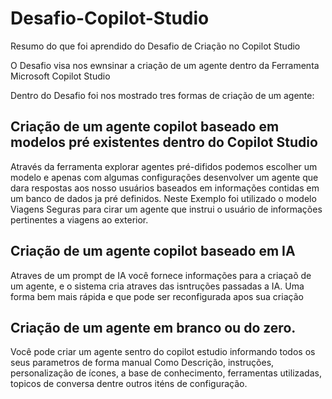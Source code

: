 # Desafio-Copilot-Studio
Resumo do que foi aprendido do Desafio de Criação no Copilot Studio

O Desafio visa nos ewnsinar a criação de um agente dentro da Ferramenta Microsoft Copilot Studio

Dentro do Desafio foi nos mostrado tres formas de criação de um agente:

## Criação de um agente copilot baseado em modelos pré existentes dentro do Copilot Studio
Através da ferramenta explorar agentes pré-difidos podemos escolher um modelo e apenas com algumas configurações 
desenvolver um agente que dara respostas aos nosso usuários baseados em informações contidas em um banco de dados
ja pré definidos.
Neste Exemplo foi utilizado o modelo Viagens Seguras para cirar um agente que instrui o usuário de informações 
pertinentes a viagens ao exterior.

## Criação de um agente copilot baseado em IA
Atraves de um prompt de IA você fornece informações para a criaçaõ de um agente, e o sistema cria atraves das isntruções 
passadas a IA.
Uma forma bem mais rápida e que pode ser reconfigurada apos sua criação

## Criação de um agente em branco ou do zero.
Você pode criar um agente sentro do copilot estudio informando todos os seus parametros de forma manual
Como Descrição, instruções, personalização de ícones, a base de conhecimento, ferramentas utilizadas, topicos de conversa dentre 
outros iténs de configuração.

